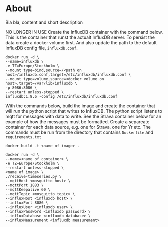 # About
Bla bla, content and short description

NO LONGER IN USE
Create the InfluxDB container with the command below. This is the container that runst the actualt InfluxDB server. To persist the data create a docker volume first. And also update the path to the default InfluxDB config file, `influxdb.conf`.
```
docker run -d \  
--name=influxdb \  
-e TZ=Europe/Stockholm \  
--mount type=bind,source=/<path on host>/influxdb.conf,target=/etc/influxdb/influxdb.conf \  
--mount type=volume,source=<docker volume on host>,target=/var/lib/influxdb \  
-p 8086:8086 \  
--restart unless-stopped \  
influxdb:1.8.6 -config /etc/influxdb/influxdb.conf
```
With the commands below, build the image and create the container that will run the python script that writes to InfluxDB. The python script listens to mqtt for messages with data to write. See the Strava container below for an example of how the messages must be formatted. Create a separeate container for each data source, e.g. one for Strava, one for Yr etc. The commands must be run from the directory that contains `Dockerfile` and `requirements.txt`  

`docker build -t <name of image> .`

```
docker run -d \  
--name=<name of container> \  
-e TZ=Europe/Stockholm \  
--restart unless-stopped \  
<name of image> \  
./receive-timeseries.py \  
--mqttHost <mosquitto host> \  
--mqttPort 1883 \  
--mqttKeepalive 60 \  
--mqttTopic <mosquitto topic> \  
--influxHost <influxdb host> \  
--influxPort 8086 \  
--influxUser <influxdb user> \  
--influxPassword <influxdb password> \  
--influxDatabase <influxdb database> \  
--influxMeasurement <influxdb measurement>
```
